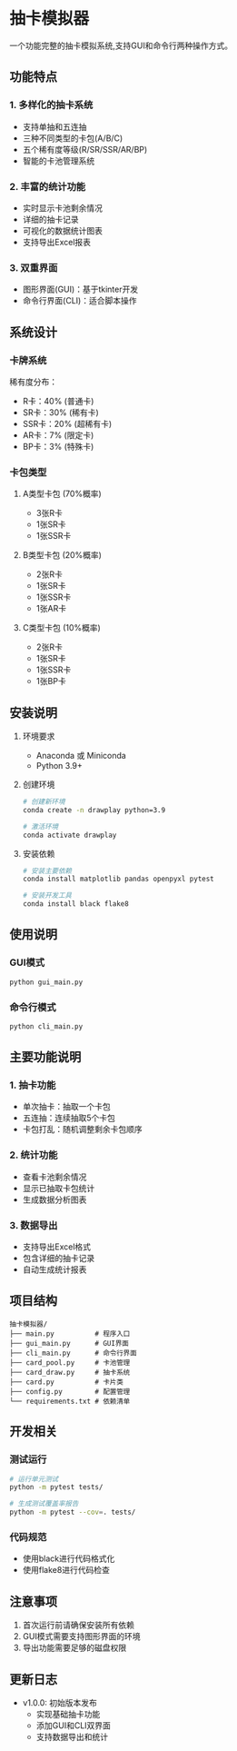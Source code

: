 # 抽卡模拟器

一个功能完整的抽卡模拟系统,支持GUI和命令行两种操作方式。

## 功能特点

### 1. 多样化的抽卡系统
- 支持单抽和五连抽
- 三种不同类型的卡包(A/B/C)
- 五个稀有度等级(R/SR/SSR/AR/BP)
- 智能的卡池管理系统

### 2. 丰富的统计功能
- 实时显示卡池剩余情况
- 详细的抽卡记录
- 可视化的数据统计图表
- 支持导出Excel报表

### 3. 双重界面
- 图形界面(GUI)：基于tkinter开发
- 命令行界面(CLI)：适合脚本操作

## 系统设计

### 卡牌系统
稀有度分布：
- R卡：40% (普通卡)
- SR卡：30% (稀有卡)
- SSR卡：20% (超稀有卡)
- AR卡：7% (限定卡)
- BP卡：3% (特殊卡)

### 卡包类型
1. A类型卡包 (70%概率)
   - 3张R卡
   - 1张SR卡
   - 1张SSR卡

2. B类型卡包 (20%概率)
   - 2张R卡
   - 1张SR卡
   - 1张SSR卡
   - 1张AR卡

3. C类型卡包 (10%概率)
   - 2张R卡
   - 1张SR卡
   - 1张SSR卡
   - 1张BP卡

## 安装说明

1. 环境要求
   - Anaconda 或 Miniconda
   - Python 3.9+

2. 创建环境
   ```bash
   # 创建新环境
   conda create -n drawplay python=3.9
   
   # 激活环境
   conda activate drawplay
   ```

3. 安装依赖
   ```bash
   # 安装主要依赖
   conda install matplotlib pandas openpyxl pytest
   
   # 安装开发工具
   conda install black flake8
   ```

## 使用说明

### GUI模式
```bash
python gui_main.py
```

### 命令行模式
```bash
python cli_main.py
```

## 主要功能说明

### 1. 抽卡功能
- 单次抽卡：抽取一个卡包
- 五连抽：连续抽取5个卡包
- 卡包打乱：随机调整剩余卡包顺序

### 2. 统计功能
- 查看卡池剩余情况
- 显示已抽取卡包统计
- 生成数据分析图表

### 3. 数据导出
- 支持导出Excel格式
- 包含详细的抽卡记录
- 自动生成统计报表

## 项目结构
```
抽卡模拟器/
├── main.py          # 程序入口
├── gui_main.py      # GUI界面
├── cli_main.py      # 命令行界面
├── card_pool.py     # 卡池管理
├── card_draw.py     # 抽卡系统
├── card.py          # 卡片类
├── config.py        # 配置管理
└── requirements.txt # 依赖清单
```

## 开发相关

### 测试运行
```bash
# 运行单元测试
python -m pytest tests/

# 生成测试覆盖率报告
python -m pytest --cov=. tests/
```

### 代码规范
- 使用black进行代码格式化
- 使用flake8进行代码检查

## 注意事项
1. 首次运行前请确保安装所有依赖
2. GUI模式需要支持图形界面的环境
3. 导出功能需要足够的磁盘权限

## 更新日志
- v1.0.0: 初始版本发布
  - 实现基础抽卡功能
  - 添加GUI和CLI双界面
  - 支持数据导出和统计


